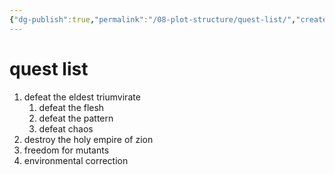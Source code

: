 ```yaml
---
{"dg-publish":true,"permalink":"/08-plot-structure/quest-list/","created":"2025-02-20T09:36:19.848-06:00","updated":"2025-02-20T09:48:08.165-06:00"}
---
```


# quest list
1. defeat the eldest triumvirate
	1. defeat the flesh
	2. defeat the pattern
	3. defeat chaos
2. destroy the holy empire of zion
3. freedom for mutants
4. environmental correction